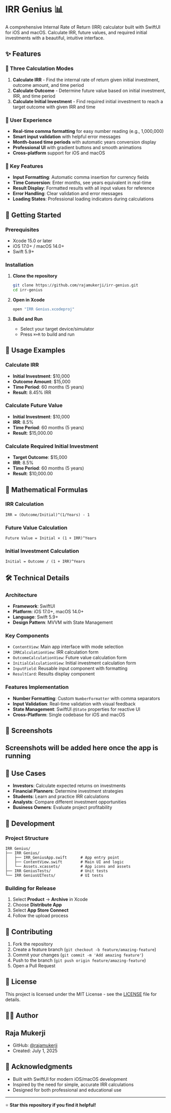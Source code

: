 # IRR Genius 📊

A comprehensive Internal Rate of Return (IRR) calculator built with SwiftUI for iOS and macOS. Calculate IRR, future values, and required initial investments with a beautiful, intuitive interface.

## ✨ Features

### 🧮 Three Calculation Modes

1. **Calculate IRR** - Find the internal rate of return given initial investment, outcome amount, and time period
2. **Calculate Outcome** - Determine future value based on initial investment, IRR, and time period
3. **Calculate Initial Investment** - Find required initial investment to reach a target outcome with given IRR and time

### 🎨 User Experience

- **Real-time comma formatting** for easy number reading (e.g., 1,000,000)
- **Smart input validation** with helpful error messages
- **Month-based time periods** with automatic years conversion display
- **Professional UI** with gradient buttons and smooth animations
- **Cross-platform** support for iOS and macOS

### 📱 Key Features

- **Input Formatting**: Automatic comma insertion for currency fields
- **Time Conversion**: Enter months, see years equivalent in real-time
- **Result Display**: Formatted results with all input values for reference
- **Error Handling**: Clear validation and error messages
- **Loading States**: Professional loading indicators during calculations

## 🚀 Getting Started

### Prerequisites

- Xcode 15.0 or later
- iOS 17.0+ / macOS 14.0+
- Swift 5.9+

### Installation

1. **Clone the repository**

   ```bash
   git clone https://github.com/rajamukerji/irr-genius.git
   cd irr-genius
   ```

2. **Open in Xcode**

   ```bash
   open "IRR Genius.xcodeproj"
   ```

3. **Build and Run**
   - Select your target device/simulator
   - Press `⌘+R` to build and run

## 📖 Usage Examples

### Calculate IRR

- **Initial Investment**: $10,000
- **Outcome Amount**: $15,000
- **Time Period**: 60 months (5 years)
- **Result**: 8.45% IRR

### Calculate Future Value

- **Initial Investment**: $10,000
- **IRR**: 8.5%
- **Time Period**: 60 months (5 years)
- **Result**: $15,000.00

### Calculate Required Initial Investment

- **Target Outcome**: $15,000
- **IRR**: 8.5%
- **Time Period**: 60 months (5 years)
- **Result**: $10,000.00

## 🧮 Mathematical Formulas

### IRR Calculation

```text
IRR = (Outcome/Initial)^(1/Years) - 1
```

### Future Value Calculation

```text
Future Value = Initial × (1 + IRR)^Years
```

### Initial Investment Calculation

```text
Initial = Outcome / (1 + IRR)^Years
```

## 🛠 Technical Details

### Architecture

- **Framework**: SwiftUI
- **Platform**: iOS 17.0+, macOS 14.0+
- **Language**: Swift 5.9+
- **Design Pattern**: MVVM with State Management

### Key Components

- `ContentView`: Main app interface with mode selection
- `IRRCalculationView`: IRR calculation form
- `OutcomeCalculationView`: Future value calculation form
- `InitialCalculationView`: Initial investment calculation form
- `InputField`: Reusable input component with formatting
- `ResultCard`: Results display component

### Features Implementation

- **Number Formatting**: Custom `NumberFormatter` with comma separators
- **Input Validation**: Real-time validation with visual feedback
- **State Management**: SwiftUI `@State` properties for reactive UI
- **Cross-Platform**: Single codebase for iOS and macOS

## 📸 Screenshots

## Screenshots will be added here once the app is running

## 🎯 Use Cases

- **Investors**: Calculate expected returns on investments
- **Financial Planners**: Determine investment strategies
- **Students**: Learn and practice IRR calculations
- **Analysts**: Compare different investment opportunities
- **Business Owners**: Evaluate project profitability

## 🔧 Development

### Project Structure

```text
IRR Genius/
├── IRR Genius/
│   ├── IRR_GeniusApp.swift      # App entry point
│   ├── ContentView.swift        # Main UI and logic
│   └── Assets.xcassets/         # App icons and assets
├── IRR GeniusTests/             # Unit tests
└── IRR GeniusUITests/           # UI tests
```

### Building for Release

1. Select **Product** → **Archive** in Xcode
2. Choose **Distribute App**
3. Select **App Store Connect**
4. Follow the upload process

## 🤝 Contributing

1. Fork the repository
2. Create a feature branch (`git checkout -b feature/amazing-feature`)
3. Commit your changes (`git commit -m 'Add amazing feature'`)
4. Push to the branch (`git push origin feature/amazing-feature`)
5. Open a Pull Request

## 📄 License

This project is licensed under the MIT License - see the [LICENSE](LICENSE) file for details.

## 👨‍💻 Author

## Raja Mukerji

- GitHub: [@rajamukerji](https://github.com/rajamukerji)
- Created: July 1, 2025

## 🙏 Acknowledgments

- Built with SwiftUI for modern iOS/macOS development
- Inspired by the need for simple, accurate IRR calculations
- Designed for both professional and educational use

---

⭐ **Star this repository if you find it helpful!**
